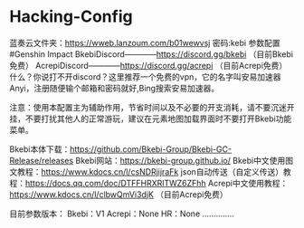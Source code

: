 # Hacking-Config   
蓝奏云文件夹：https://wweb.lanzoum.com/b01wewvsj 密码:kebi
参数配置#Genshin Impact
BkebiDiscord————https://discord.gg/bkebi   （目前Bkebi免费）
AcrepiDiscord————https://discord.gg/acrepi  （目前Acrepi免费）
什么？你说打不开discord？这里推荐一个免费的vpn，它的名字叫安易加速器Anyi，注册随便输个邮箱和密码就好,Bing搜索安易加速器。

注意：使用本配置主为辅助作用，节省时间以及不必要的开支消耗，请不要沉迷开挂，不要打扰其他人的正常游玩，建议在元素地图加载界面时不要打开Bkebi功能菜单。

Bkebi本体下载：https://github.com/Bkebi-Group/Bkebi-GC-Release/releases 
Bkebi网站：https://bkebi-group.github.io/
Bkebi中文使用图文教程：https://www.kdocs.cn/l/csNDRjijraFk
json自动传送（自定义传送）教程：https://docs.qq.com/doc/DTFFHRXRlTWZ6ZFhh
Acrepi中文使用教程：https://www.kdocs.cn/l/clbwQmVi3djK （目前Acrepi免费）


目前参数版本：
Bkebi：V1
Acrepi：None
HR：None
..............

